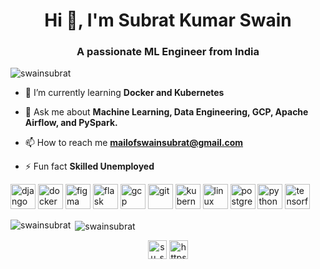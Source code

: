 <h1 align="center">Hi 👋, I'm Subrat Kumar Swain</h1>
<h3 align="center">A passionate ML Engineer from India</h3>

<p align="left"> <img src="https://komarev.com/ghpvc/?username=swainsubrat" alt="swainsubrat" /> </p>

- 🌱 I’m currently learning **Docker and Kubernetes**

- 💬 Ask me about **Machine Learning, Data Engineering, GCP, Apache Airflow, and PySpark.**

- 📫 How to reach me **mailofswainsubrat@gmail.com**

- ⚡ Fun fact **Skilled Unemployed**

<p align="left"><img src="https://devicons.github.io/devicon/devicon.git/icons/django/django-original.svg" alt="django" width="40" height="40"/> <img src="https://devicons.github.io/devicon/devicon.git/icons/docker/docker-original-wordmark.svg" alt="docker" width="40" height="40"/> <img src="https://www.vectorlogo.zone/logos/figma/figma-icon.svg" alt="figma" width="40" height="40"/> <img src="https://www.vectorlogo.zone/logos/pocoo_flask/pocoo_flask-icon.svg" alt="flask" width="40" height="40"/> <img src="https://www.vectorlogo.zone/logos/google_cloud/google_cloud-icon.svg" alt="gcp" width="40" height="40"/> <img src="https://www.vectorlogo.zone/logos/git-scm/git-scm-icon.svg" alt="git" width="40" height="40"/> <img src="https://www.vectorlogo.zone/logos/kubernetes/kubernetes-icon.svg" alt="kubernetes" width="40" height="40"/> <img src="https://devicons.github.io/devicon/devicon.git/icons/linux/linux-original.svg" alt="linux" width="40" height="40"/> <img src="https://devicons.github.io/devicon/devicon.git/icons/postgresql/postgresql-original-wordmark.svg" alt="postgresql" width="40" height="40"/> <img src="https://devicons.github.io/devicon/devicon.git/icons/python/python-original.svg" alt="python" width="40" height="40"/> <img src="https://www.vectorlogo.zone/logos/tensorflow/tensorflow-icon.svg" alt="tensorflow" width="40" height="40"/></p><p><img align="left" src="https://github-readme-stats.vercel.app/api/top-langs/?username=swainsubrat&layout=compact&hide=html" alt="swainsubrat" /></p>

<p>&nbsp;<img align="center" src="https://github-readme-stats.vercel.app/api?username=swainsubrat&show_icons=true" alt="swainsubrat" /></p>

<p align="center">
<a href="https://twitter.com/su_swain" target="blank"><img align="center" src="https://cdn.jsdelivr.net/npm/simple-icons@3.0.1/icons/twitter.svg" alt="su_swain" height="30" width="30" /></a>
<a href="https://linkedin.com/in/https://www.linkedin.com/in/swain-subrat-kumar-45b4a3164/" target="blank"><img align="center" src="https://cdn.jsdelivr.net/npm/simple-icons@3.0.1/icons/linkedin.svg" alt="https://www.linkedin.com/in/swain-subrat-kumar-45b4a3164/" height="30" width="30" /></a>
</p>
